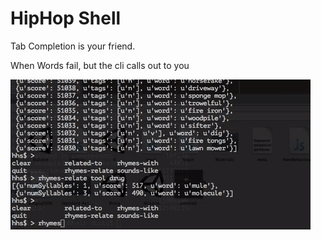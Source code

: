 # HipHop Shell
Tab Completion is your friend.


When Words fail, but the cli calls out to you

![Animated](thing.gif)



